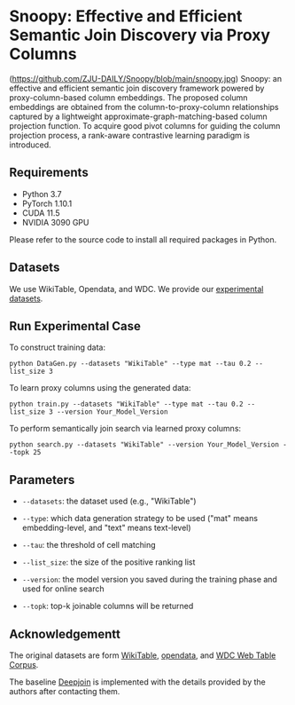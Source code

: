 # **Snoopy: Effective and Efficient Semantic Join Discovery via Proxy Columns**
(https://github.com/ZJU-DAILY/Snoopy/blob/main/snoopy.jpg)
Snoopy: an effective and efficient semantic join discovery framework powered by proxy-column-based column embeddings. The proposed column embeddings are obtained from the column-to-proxy-column relationships captured by a lightweight approximate-graph-matching-based column projection function. To acquire good pivot columns for guiding the column projection process, a rank-aware contrastive learning paradigm is introduced.
## Requirements

* Python 3.7
* PyTorch 1.10.1
* CUDA 11.5
* NVIDIA 3090 GPU

Please refer to the source code to install all required packages in Python.

## Datasets
We use WikiTable, Opendata, and WDC. We provide our [experimental datasets](https://drive.google.com/drive/folders/19vwb45WCayF2j8oPOFf2QVHVopIrgFva?usp=sharing). 

## Run Experimental Case
To construct training data:

```
python DataGen.py --datasets "WikiTable" --type mat --tau 0.2 --list_size 3
```

To learn proxy columns using the generated data:

```
python train.py --datasets "WikiTable" --type mat --tau 0.2 --list_size 3 --version Your_Model_Version
```

To perform semantically join search via learned proxy columns:

```
python search.py --datasets "WikiTable" --version Your_Model_Version --topk 25
```

## Parameters
- `--datasets`: the dataset used (e.g., "WikiTable")

- `--type`: which data generation strategy to be used ("mat" means embedding-level, and "text" means text-level)

- `--tau`: the threshold of cell matching

- `--list_size`: the size of the positive ranking list

- `--version`: the model version you saved during the training phase and used for online search

- `--topk`: top-k joinable columns will be returned


## Acknowledgementt
The original datasets are form [WikiTable](http://websail-fe.cs.northwestern.edu/TabEL/), [opendata](https://arxiv.org/pdf/2209.13589.pdf), and [WDC Web Table Corpus](http://webdatacommons.org/webtables/2015/downloadInstructions.html).

The baseline [Deepjoin](https://www.vldb.org/pvldb/vol16/p2458-dong.pdf) is implemented with the details provided by the authors after contacting them.
